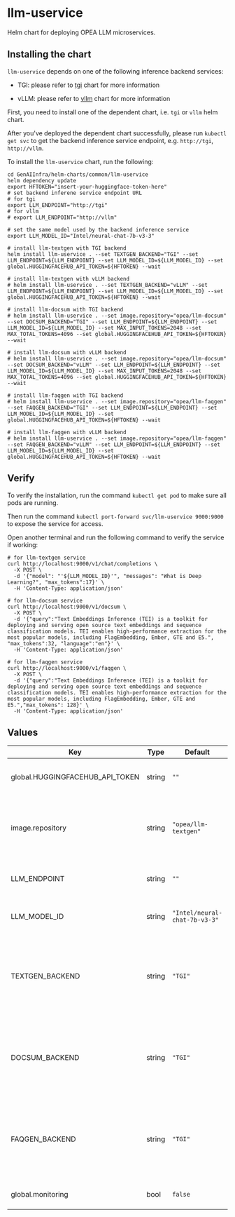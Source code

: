 # llm-uservice

Helm chart for deploying OPEA LLM microservices.

## Installing the chart

`llm-uservice` depends on one of the following inference backend services:

- TGI: please refer to [tgi](../tgi) chart for more information

- vLLM: please refer to [vllm](../vllm) chart for more information

First, you need to install one of the dependent chart, i.e. `tgi` or `vllm` helm chart.

After you've deployed the dependent chart successfully, please run `kubectl get svc` to get the backend inference service endpoint, e.g. `http://tgi`, `http://vllm`.

To install the `llm-uservice` chart, run the following:

```console
cd GenAIInfra/helm-charts/common/llm-uservice
helm dependency update
export HFTOKEN="insert-your-huggingface-token-here"
# set backend inferene service endpoint URL
# for tgi
export LLM_ENDPOINT="http://tgi"
# for vllm
# export LLM_ENDPOINT="http://vllm"

# set the same model used by the backend inference service
export LLM_MODEL_ID="Intel/neural-chat-7b-v3-3"

# install llm-textgen with TGI backend
helm install llm-uservice . --set TEXTGEN_BACKEND="TGI" --set LLM_ENDPOINT=${LLM_ENDPOINT} --set LLM_MODEL_ID=${LLM_MODEL_ID} --set global.HUGGINGFACEHUB_API_TOKEN=${HFTOKEN} --wait

# install llm-textgen with vLLM backend
# helm install llm-uservice . --set TEXTGEN_BACKEND="vLLM" --set LLM_ENDPOINT=${LLM_ENDPOINT} --set LLM_MODEL_ID=${LLM_MODEL_ID} --set global.HUGGINGFACEHUB_API_TOKEN=${HFTOKEN} --wait

# install llm-docsum with TGI backend
# helm install llm-uservice . --set image.repository="opea/llm-docsum" --set DOCSUM_BACKEND="TGI" --set LLM_ENDPOINT=${LLM_ENDPOINT} --set LLM_MODEL_ID=${LLM_MODEL_ID} --set MAX_INPUT_TOKENS=2048 --set MAX_TOTAL_TOKENS=4096 --set global.HUGGINGFACEHUB_API_TOKEN=${HFTOKEN} --wait

# install llm-docsum with vLLM backend
# helm install llm-uservice . --set image.repository="opea/llm-docsum" --set DOCSUM_BACKEND="vLLM" --set LLM_ENDPOINT=${LLM_ENDPOINT} --set LLM_MODEL_ID=${LLM_MODEL_ID} --set MAX_INPUT_TOKENS=2048 --set MAX_TOTAL_TOKENS=4096 --set global.HUGGINGFACEHUB_API_TOKEN=${HFTOKEN} --wait

# install llm-faqgen with TGI backend
# helm install llm-uservice . --set image.repository="opea/llm-faqgen" --set FAQGEN_BACKEND="TGI" --set LLM_ENDPOINT=${LLM_ENDPOINT} --set LLM_MODEL_ID=${LLM_MODEL_ID} --set global.HUGGINGFACEHUB_API_TOKEN=${HFTOKEN} --wait

# install llm-faqgen with vLLM backend
# helm install llm-uservice . --set image.repository="opea/llm-faqgen" --set FAQGEN_BACKEND="vLLM" --set LLM_ENDPOINT=${LLM_ENDPOINT} --set LLM_MODEL_ID=${LLM_MODEL_ID} --set global.HUGGINGFACEHUB_API_TOKEN=${HFTOKEN} --wait
```

## Verify

To verify the installation, run the command `kubectl get pod` to make sure all pods are running.

Then run the command `kubectl port-forward svc/llm-uservice 9000:9000` to expose the service for access.

Open another terminal and run the following command to verify the service if working:

```console
# for llm-textgen service
curl http://localhost:9000/v1/chat/completions \
  -X POST \
  -d '{"model": "'${LLM_MODEL_ID}'", "messages": "What is Deep Learning?", "max_tokens":17}' \
  -H 'Content-Type: application/json'

# for llm-docsum service
curl http://localhost:9000/v1/docsum \
  -X POST \
  -d '{"query":"Text Embeddings Inference (TEI) is a toolkit for deploying and serving open source text embeddings and sequence classification models. TEI enables high-performance extraction for the most popular models, including FlagEmbedding, Ember, GTE and E5.", "max_tokens":32, "language":"en"}' \
  -H 'Content-Type: application/json'

# for llm-faqgen service
curl http://localhost:9000/v1/faqgen \
  -X POST \
  -d '{"query":"Text Embeddings Inference (TEI) is a toolkit for deploying and serving open source text embeddings and sequence classification models. TEI enables high-performance extraction for the most popular models, including FlagEmbedding, Ember, GTE and E5.","max_tokens": 128}' \
  -H 'Content-Type: application/json'
```

## Values

| Key                             | Type   | Default                       | Description                                                                      |
| ------------------------------- | ------ | ----------------------------- | -------------------------------------------------------------------------------- |
| global.HUGGINGFACEHUB_API_TOKEN | string | `""`                          | Your own Hugging Face API token                                                  |
| image.repository                | string | `"opea/llm-textgen"`          | one of "opea/llm-textgen", "opea/llm-docsum", "opea/llm-faqgen"                  |
| LLM_ENDPOINT                    | string | `""`                          | backend inference service endpoint                                               |
| LLM_MODEL_ID                    | string | `"Intel/neural-chat-7b-v3-3"` | model used by the inference backend                                              |
| TEXTGEN_BACKEND                 | string | `"TGI"`                       | backend inference engine, only valid for llm-textgen image, one of "TGI", "vLLM" |
| DOCSUM_BACKEND                  | string | `"TGI"`                       | backend inference engine, only valid for llm-docsum image, one of "TGI", "vLLM"  |
| FAQGEN_BACKEND                  | string | `"TGI"`                       | backend inference engine, only valid for llm-faqgen image, one of "TGi", "vLLM"  |
| global.monitoring               | bool   | `false`                       | Service usage metrics                                                            |
